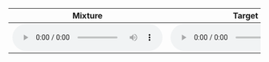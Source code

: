 
| <center>Mixture</center> | <center>Target</center> | <center>Reference</center> |
| :--- | :--- | :--- |
|<audio src="audio/mix.wav" controls preload></audio>|<audio src="audio/target.wav" controls preload></audio>|<audio src="audio/reference.wav" controls preload>|
